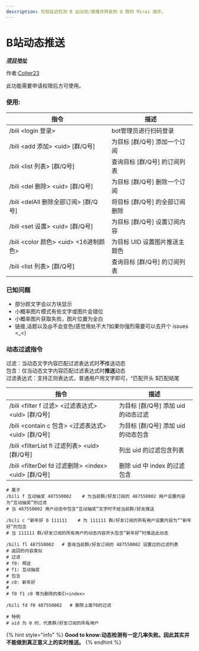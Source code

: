 ```yaml
---
description: 可低延迟检测 B 站动态/直播并转发到 Q 群的 Mirai 插件。
---
```


# B站动态推送

__[_项目地址_](https://github.com/Colter23/bilibili-dynamic-mirai-plugin)__

作者:[Colter23](https://github.com/Colter23)

此功能需要申请权限后方可使用。

### 使用:

| 指令                                | 描述                  |
| --------------------------------- | ------------------- |
| /bili \<login 登录>                 | bot管理员进行扫码登录        |
| /bili \<add 添加> \<uid> \[群/Q号]    | 为目标 \[群/Q号] 添加一个订阅  |
| /bili \<list 列表> \[群/Q号]          | 查询目标 \[群/Q号] 的订阅列表  |
| /bili \<del 删除> \<uid> \[群/Q号]    | 为目标 \[群/Q号] 删除一个订阅  |
| /bili \<delAll 删除全部订阅> \[群/Q号]    | 将目标 \[群/Q号] 的全部订阅删除 |
| /bili \<set 设置> \<uid> \[群/Q号]    | 为目标 \[群/Q号] 设置订阅内容  |
| /bili \<color 颜色> \<uid> <16进制颜色> | 为目标 UID 设置图片推送主题色   |
| /bili \<list 列表> \[群/Q号]          | 查询目标 \[群/Q号] 的订阅列表  |

### 已知问题

* 部分颜文字会以方块显示
* 小概率图片模式有些文字或图片会错位
* 小概率图片获取失败，图片位置为全白
* 链接,话题以及@不会变色(感觉用处不大?如果你强烈需要可以去开个 issues <\_<)

### **动态过滤指令**

过滤：当动态文字内容匹配过滤表达式时**不**推送动态\
包含：仅当动态文字内容匹配过滤表达式时**推送**动态\
过滤表达式：支持正则表达式，普通用户用文字即可，^匹配开头 $匹配结尾

| 指令                                                 | 描述                       |
| -------------------------------------------------- | ------------------------ |
| /bili \<filter f 过滤> <过滤表达式> \<uid> \[群/Q号]        | 为目标 \[群/Q号] 添加 uid 的动态过滤 |
| /bili \<contain c 包含> <过滤表达式> \<uid> \[群/Q号]       | 为目标 \[群/Q号] 添加 uid 的动态包含 |
| /bili \<filterList fl 过滤列表> \<uid> \[群/Q号]         | 列出 uid 的过滤包含列表           |
| /bili \<filterDel fd 过滤删除> \<index> \<uid> \[群/Q号] | 删除 uid 中 index 的过滤包含     |

```
# 栗子
/bili f 互动抽奖 487550002    # 为当前群/好友订阅的 487550002 用户设置内容为“互动抽奖”的过滤
# 当 487550002 用户动态中包含“互动抽奖”文字时不给当前群/好友推送

/bili c ^新年好 0 111111    # 为 111111 群/好友订阅的所有用户设置内容为“^新年好”的包含
# 当 111111 群/好友订阅的所有用户的动态内容开头包含“新年好”时推送此动态

/bili fl 487550002   # 查询当前群/好友订阅的 487550002 设置过的过滤列表
# 返回的内容类似
# 过滤 
# f0: 啊这
# f1: 互动抽奖
# 包含 
# c0: 新年好
#
# f0 f1 c0 等为删除的索引<index>

/bili fd f0 487550002   # 删除上面f0的过滤

# 特例
# uid 为 0 时，代表群/好友订阅的所有用户
```



{% hint style="info" %}
**Good to know:动态检测有一定几率失败。因此其实并不能做到真正意义上的实时推送。**
{% endhint %}

